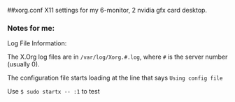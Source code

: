 ##xorg.conf
X11 settings for my 6-monitor, 2 nvidia gfx card desktop.

### Notes for me:
Log File Information:

The X.Org log files are in `/var/log/Xorg.#.log`, where `#` is the server number (usually 0).

The configuration file starts loading at the line that says `Using config file`

Use `$ sudo startx -- :1` to test
